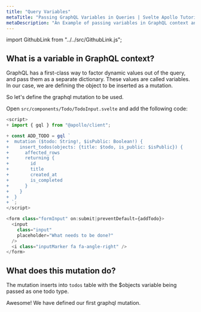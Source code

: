 ```yaml
---
title: "Query Variables"
metaTitle: "Passing GraphQL Variables in Queries | Svelte Apollo Tutorial"
metaDescription: "An Example of passing variables in GraphQL context and usage of Apollo GraphQL Mutation variables in React app."
---
```


import GithubLink from "../../src/GithubLink.js";

## What is a variable in GraphQL context?

GraphQL has a first-class way to factor dynamic values out of the query, and pass them as a separate dictionary. These values are called variables. In our case, we are defining the object to be inserted as a mutation.

So let's define the graphql mutation to be used.

Open `src/components/Todo/TodoInput.svelte` and add the following code:

<GithubLink link="https://github.com/hasura/learn-graphql/blob/master/tutorials/frontend/svelte-apollo/app-final/src/components/Todo/TodoInput.svelte" text="src/components/Todo/TodoInput.svelte" />

```javascript
<script>
+ import { gql } from "@apollo/client";

+ const ADD_TODO = gql `
+  mutation ($todo: String!, $isPublic: Boolean!) {
+    insert_todos(objects: {title: $todo, is_public: $isPublic}) {
+      affected_rows
+      returning {
+        id
+        title
+        created_at
+        is_completed
+      }
+    }
+  }
+ `;
</script>

<form class="formInput" on:submit|preventDefault={addTodo}>
  <input
    class="input"
    placeholder="What needs to be done?"
  />
  <i class="inputMarker fa fa-angle-right" />
</form>
```

## What does this mutation do?

The mutation inserts into `todos` table with the $objects variable being passed as one todo type.

Awesome! We have defined our first graphql mutation.
